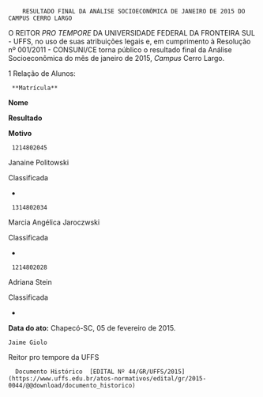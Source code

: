         RESULTADO FINAL DA ANÁLISE SOCIOECONÔMICA DE JANEIRO DE 2015 DO CAMPUS CERRO LARGO  

O REITOR *PRO TEMPORE* DA UNIVERSIDADE FEDERAL DA FRONTEIRA SUL - UFFS, no uso de suas atribuições legais e, em cumprimento à Resolução nº 001/2011 - CONSUNI/CE torna público o resultado final da Análise Socioeconômica do mês de janeiro de 2015, *Campus* Cerro Largo.

 1 Relação de Alunos:

     **Matrícula**

   **Nome**

   **Resultado**

   **Motivo**

     1214802045

   Janaine Politowski

   Classificada

   -

     1314802034

   Marcia Angélica Jaroczwski

   Classificada

   -

     1214802028

   Adriana Stein

   Classificada

   -

      

   **Data do ato:** Chapecó-SC, 05 de fevereiro de 2015.   
 

    Jaime Giolo   
 Reitor pro tempore da UFFS 

      Documento Histórico  [EDITAL Nº 44/GR/UFFS/2015](https://www.uffs.edu.br/atos-normativos/edital/gr/2015-0044/@@download/documento_historico)     
      